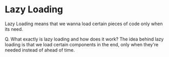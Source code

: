 # Lazy Loading

Lazy Loading means that we wanna load certain pieces of code only when its need.

Q. What exactly is lazy loading and how does it work?
The idea behind lazy loading is that we load certain components in the end, only when they're needed instead of ahead of time.
